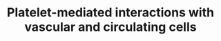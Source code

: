 ---
annotations:
- id: CL:0000115
  parent: native cell
  type: Cell Type Ontology
  value: endothelial cell
- id: DOID:0060903
  parent: cardiovascular system disease
  type: Disease Ontology
  value: thrombosis
- id: CL:0000145
  parent: native cell
  type: Cell Type Ontology
  value: professional antigen presenting cell
- id: CL:0000451
  parent: native cell
  type: Cell Type Ontology
  value: dendritic cell
- id: CL:0000775
  parent: animal cell
  type: Cell Type Ontology
  value: neutrophil
- id: CL:0000771
  parent: animal cell
  type: Cell Type Ontology
  value: eosinophil
- id: CL:0000738
  parent: native cell
  type: Cell Type Ontology
  value: leukocyte
- id: CL:0000576
  parent: native cell
  type: Cell Type Ontology
  value: monocyte
- id: CL:0000233
  parent: native cell
  type: Cell Type Ontology
  value: platelet
- id: CL:0000084
  parent: native cell
  type: Cell Type Ontology
  value: T cell
- id: CL:0000623
  parent: native cell
  type: Cell Type Ontology
  value: natural killer cell
- id: PW:0000475
  parent: regulatory pathway
  type: Pathway Ontology
  value: hemostasis pathway
- id: CL:0000236
  parent: native cell
  type: Cell Type Ontology
  value: B cell
authors:
- Khanspers
- DeSl
- Egonw
- Eweitz
citedin:
- link: PMC9154116
  title: Target and drug predictions for SARS-CoV-2 infection in hepatocellular carcinoma
    patients (2022)
- link: PMC8431385
  title: Investigating the Molecular Processes behind the Cell-Specific Toxicity Response
    to Titanium Dioxide Nanobelts (2021)
- link: PMC7665362
  title: Network-based identification genetic effect of SARS-CoV-2 infections to Idiopathic
    pulmonary fibrosis (IPF) patients (2020)
communities:
- ExRNA
description: 'This pathway describes platelet-mediated interactions with vascular
  or circulating cells. It is adapted from figure 2 in [Koupenova et al](https://www.ncbi.nlm.nih.gov/pubmed/29348254),
  in collaboration with Dr. Milka Koupenova.   Platelets interact with endothelial
  and immune cells in the circulation, and control the response to microbes, inflammatory
  stimuli, and vessel damage.  Through their TLRs or inflammatory signals, platelets
  can change their surface expression and release their granule content and in that
  way interact with different immune cells. Platelets form heterotypic aggregates
  with other immune cells and initiate innate immune responses in the presence of
  TLR agonists and viruses (encephalomyocarditis virus, coxsackievirus B, dengue,
  flu and HIV).  Platelets can also interact with dendritic cells through P-selectin,
  and activate them to become antigen-presenting through their CD154.  Platelets engage
  the adaptive immune response by releasing their granule content which leads to IgG
  production and control of T-cell function.  Similarly, platelets are able to activate
  the endothelium, make it more permeable, and mediate leukocyte trafficking to the
  inflamed endothelium.   Description is adapted from Koupenova et al. '
last-edited: 2025-03-08
ndex: 04f68b67-8b6b-11eb-9e72-0ac135e8bacf
organisms:
- Homo sapiens
redirect_from:
- /index.php/Pathway:WP4462
- /instance/WP4462
- /instance/WP4462_r137761
revision: r137761
schema-jsonld:
- '@context': https://schema.org/
  '@id': https://wikipathways.github.io/pathways/WP4462.html
  '@type': Dataset
  creator:
    '@type': Organization
    name: WikiPathways
  description: 'This pathway describes platelet-mediated interactions with vascular
    or circulating cells. It is adapted from figure 2 in [Koupenova et al](https://www.ncbi.nlm.nih.gov/pubmed/29348254),
    in collaboration with Dr. Milka Koupenova.   Platelets interact with endothelial
    and immune cells in the circulation, and control the response to microbes, inflammatory
    stimuli, and vessel damage.  Through their TLRs or inflammatory signals, platelets
    can change their surface expression and release their granule content and in that
    way interact with different immune cells. Platelets form heterotypic aggregates
    with other immune cells and initiate innate immune responses in the presence of
    TLR agonists and viruses (encephalomyocarditis virus, coxsackievirus B, dengue,
    flu and HIV).  Platelets can also interact with dendritic cells through P-selectin,
    and activate them to become antigen-presenting through their CD154.  Platelets
    engage the adaptive immune response by releasing their granule content which leads
    to IgG production and control of T-cell function.  Similarly, platelets are able
    to activate the endothelium, make it more permeable, and mediate leukocyte trafficking
    to the inflamed endothelium.   Description is adapted from Koupenova et al. '
  keywords:
  - CCL2
  - CCL5
  - CD40
  - CD40-L
  - CD40LG
  - ICAM1
  - IL1B
  - P-selectin
  - PF4
  - PSGL1
  - SELE
  - Serotonin
  - TGFB1
  - TGFB2
  - TGFB3
  - TLR2
  - TLR4
  - TLR7
  - VCAM1
  license: CC0
  name: Platelet-mediated interactions with vascular and circulating cells
seo: CreativeWork
title: Platelet-mediated interactions with vascular and circulating cells
wpid: WP4462
---